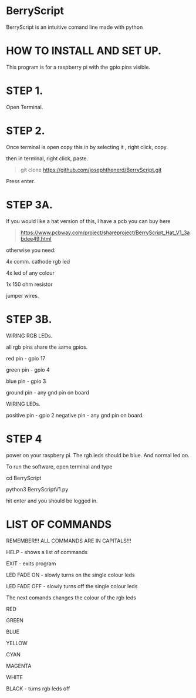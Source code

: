 # BerryScript
BerryScript is an intuitive comand line made with python


# HOW TO INSTALL AND SET UP.

This program is for a raspberry pi with the gpio pins visible.

# STEP 1.

Open Terminal.


# STEP 2.

Once terminal is open copy this in by selecting it , right click, copy.

then in terminal, right click, paste.

> git clone https://github.com/josephthenerd/BerryScript.git 

Press enter.

# STEP 3A.

If you would like a hat version of this, I have a pcb you can buy here


> https://www.pcbway.com/project/shareproject/BerryScript_Hat_V1_3abdee49.html

 
otherwise you need:


4x comm. cathode rgb led

4x led of any colour

1x 150 ohm resistor

jumper wires.

# STEP 3B.

WIRING RGB LEDs.

all rgb pins share the same gpios.

red pin - gpio 17

green pin - gpio 4

blue pin - gpio 3

ground pin - any gnd pin on board

WIRING LEDs.

positive pin - gpio 2
negative pin - any gnd pin on board.

# STEP 4 

power on your  raspbery pi. The rgb leds should be blue. And normal led on.

To run the software, open terminal and type

cd BerryScript

python3 BerryScriptV1.py

hit enter and you should be logged in.

# LIST OF COMMANDS

REMEMBER!!! ALL COMMANDS ARE IN CAPITALS!!!

HELP - shows a list of commands

EXIT - exits program

LED FADE ON - slowly turns on the single colour leds

LED FADE OFF - slowly turns off the single colour leds


The next comands changes the colour of the rgb leds

RED

GREEN

BLUE

YELLOW

CYAN

MAGENTA

WHITE

BLACK - turns rgb leds off
